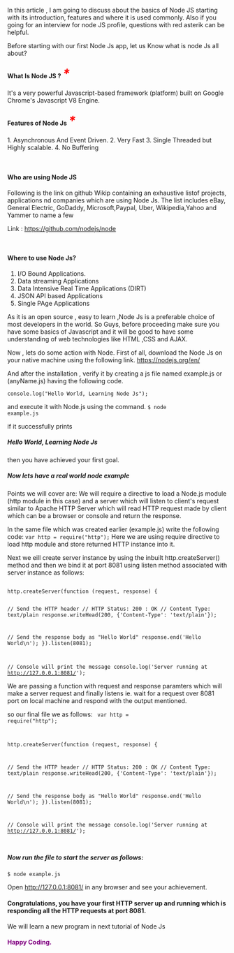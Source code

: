 In this article , I am going to discuss about the basics of Node JS starting with its introduction, features and where it is used commonly. Also if you going for an interview for node JS profile, questions with red asterik can be helpful.

Before starting with our first Node Js app, let us Know what is node Js all about?
<br><h4>What Is Node JS ? <i style="color:red;font-size:30px">*</i></h4>

It's a very powerful Javascript-based framework (platform) built on Google Chrome's Javascript V8 Engine.

<h4>Features of Node Js <i style="color:red;font-size:30px">*</i></h4>
1.  Asynchronous And Event Driven.
2.  Very Fast
3.  Single Threaded but Highly scalable.
4.  No Buffering

<br><h4>Who are using Node JS</h4>
Following is the link on github Wikip containing an exhaustive listof projects, applications nd companies which are using Node Js. The list includes eBay, General Electric, GoDaddy, Microsoft,Paypal, Uber, Wikipedia,Yahoo and Yammer to name a few 

Link : https://github.com/nodejs/node

<br><h4>Where to use Node Js?</h4>
1. I/O Bound Applications.
2. Data streaming Applications
3. Data Intensive Real Time Applications (DIRT)
4. JSON API based Applications
5. Single PAge Applications

As it is an open source , easy to learn ,Node Js is a preferable choice of most developers in the world. 
So Guys, before proceeding make sure you have some basics of Javascript and it will be good to have some understanding of web technologies like HTML ,CSS and AJAX.

Now , lets do some action with Node.
First of all, download the Node Js on your native machine using the following link.
https://nodejs.org/en/

And after the installation , verify it by creating a js file named example.js or (anyName.js) having the following code.

<code>console.log("Hello World, Learning Node Js");</code>

and execute it with Node.js using the command.
<code>$ node example.js</code>

if it successfully prints <h5>Hello World, Learning Node Js</h5> then you have achieved your first goal.

<h5>Now lets have a real world node example</h5>
Points we will cover are:
We will require a  directive to load a Node.js module (http module in this case) and a server which will listen to client's request similar to Apache HTTP Server which will read HTTP request made by client which can be a browser or console and return the response.

In the same file which was created earlier (example.js) write the following code:
<code>var http = require("http");</code>
Here we are using require directive to load http module and store returned HTTP instance into it.

Next we eill create server instance by using the inbuilt http.createServer() method and then we bind it at port 8081 using listen method associated with server instance as follows:

<code>
http.createServer(function (request, response) {

   // Send the HTTP header 
   // HTTP Status: 200 : OK
   // Content Type: text/plain
   response.writeHead(200, {'Content-Type': 'text/plain'});
   
   // Send the response body as "Hello World"
   response.end('Hello World\n');
}).listen(8081);

// Console will print the message
console.log('Server running at http://127.0.0.1:8081/');
</code>

We are passing a function with request and response paramters which will make a server request
and finally listens ie. wait for a request over 8081 port on local machine and respond with the output mentioned.

so our final file we as follows:
<code>
var http = require("http");

http.createServer(function (request, response) {

   // Send the HTTP header 
   // HTTP Status: 200 : OK
   // Content Type: text/plain
   response.writeHead(200, {'Content-Type': 'text/plain'});
   
   // Send the response body as "Hello World"
   response.end('Hello World\n');
}).listen(8081);

// Console will print the message
console.log('Server running at http://127.0.0.1:8081/');

</code>

<h5>Now run the file to start the server as follows:</h5><code>$ node example.js</code>

Open http://127.0.0.1:8081/ in any browser and see your achievement.


<h4>Congratulations, you have your first HTTP server up and running which is responding all the HTTP requests at port 8081.</h4>
<p>We will learn a new program in next tutorial of Node Js</p>
<h4 style="color:purple">Happy Coding.</h4>

